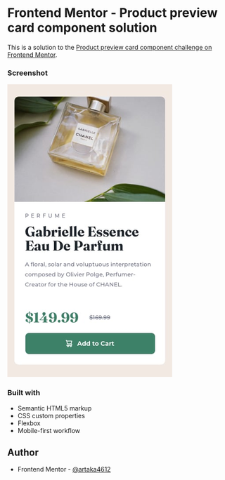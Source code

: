 # Frontend Mentor - Product preview card component solution

This is a solution to the [Product preview card component challenge on Frontend Mentor](https://www.frontendmentor.io/challenges/product-preview-card-component-GO7UmttRfa).

### Screenshot

![qr-card](./images/mobile-design.jpg)

### Built with

- Semantic HTML5 markup
- CSS custom properties
- Flexbox
- Mobile-first workflow

## Author

- Frontend Mentor - [@artaka4612](https://www.frontendmentor.io/profile/artaka4612)
